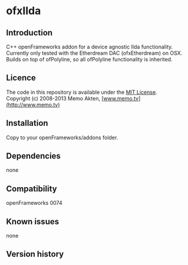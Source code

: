ofxIlda
=====================================

Introduction
------------
C++ openFrameworks addon for a device agnostic Ilda functionality. Currently only tested with the Etherdream DAC (ofxEtherdream) on OSX. Builds on top of ofPolyline, so all ofPolyline functionality is inherited.


Licence
-------
The code in this repository is available under the [MIT License](https://secure.wikimedia.org/wikipedia/en/wiki/Mit_license).  
Copyright (c) 2008-2013 Memo Akten, [www.memo.tv](http://www.memo.tv)


Installation
------------
Copy to your openFrameworks/addons folder.


Dependencies
------------
none


Compatibility
------------
openFrameworks 0074  



Known issues
------------
none

Version history
------------



